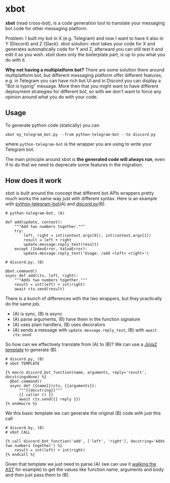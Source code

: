 # xbot

**xbot** (read cross-bot), is a code generation tool to translate your messaging bot code for other messaging platform.

Problem: I built my bot in X (e.g. Telegram) and now I want to have it also in Y (Discord) and Z (Slack).
xbot solution: xbot takes your code for X and generates automatically code for Y and Z, afterward you can still test it and edit it as you wish. xbot does only the boilerplate part, is up to you what you do with it.

**Why not having a multiplatform bot?**
There are some solution there around multiplatform bot, but different messaging platform offer different features, e.g. in Telegram you can have rich bot UI and in Discord you can display a "Bot is typing" message. More then that you might want to have different deployment strategies for different bot, so with we don't want to force any opinion around what you do with your code.

## Usage

To generate python code (statically) you can

```
xbot my_telegram_bot.py --from python-telegram-bot --to discord.py
```

where `python-telegram-bot` is the wrapper you are using to write your Telegram bot.

The main principle around xbot is **the generated code will always run**, even if to do that we need to deprecate some features in the migration.

## How does it work

xbot is built around the concept that different bot APIs wrappers pretty much works the same way just with different syntax. Here is an example with [python-telegram-bot](https://github.com/python-telegram-bot/python-telegram-bot)(A) and [discord.py](https://github.com/Rapptz/discord.py)(B).

```
# python-telegram-bot, (A)

def add(update, context):
    """Add two numbers together."""
    try:
        left, right = int(context.args[0]), int(context.args[1])
        result = left + right
        update.message.reply_text(result)
    except (IndexError, ValueError):
        update.message.reply_text('Usage: /add <left> <right>')
```

```
# discord.py, (B)

@bot.command()
async def add(ctx, left, right):
    """Adds two numbers together."""
    result = int(left) + int(right)
    await ctx.send(result)
```

There is a bunch of differences with the two wrappers, but they practically do the same job.
- (A) is sync, (B) is async
- (A) parse arguments, (B) have them in the function signature
- (A) uses plain handlers, (B) uses decorators
- (A) sends a message with `update.message.reply_text`, (B) with `await ctx.send`

So how can we effectively translate from (A) to (B)? We can use a [Jinja2 template](https://jinja.palletsprojects.com/en/2.11.x/templates/#call) to generate (B)

```
# discord.py, (B)
# xbot TEMPLATE

{% macro discord_bot_function(name, arguments, reply='result', docstring=None) %}
  @bot.command()
  async def {{name}}(ctx, {{arguments}}:
	  """{{docstring}}"""
	  {{ caller () }}
	  await ctx.send({{ reply }})
{% endmacro %}
```

We this basic template we can generate the original (B) code with just this call
```
# discord.by, (B)
# xbot CALL

{% call discord_bot_function('add', ['left', 'right'], docstring='Adds two numbers together') %}
    result = int(left) + int(right)
{% endcall %}
```

Given that template we just need to parse (A) (we can use it [walking the AST](https://docs.python.org/3/library/ast.html#ast.parse) for example) to get the values like function name, arguments and body and then just pass them to (B).
